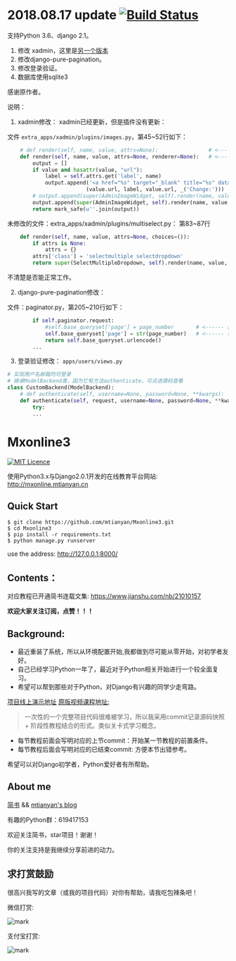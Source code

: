# 2018.08.17 update [![Build Status](https://travis-ci.org/njuFerret/Mxonline3.svg?branch=master)](https://travis-ci.org/njuFerret/Mxonline3)

支持Python 3.6、django 2.1。

1. 修改 xadmin，这里是[另一个版本](https://github.com/vip68/xadmin_bugfix ) 
2. 修改django-pure-pagination。
3. 修改登录验证。
4. 数据库使用sqlite3

感谢原作者。


说明：

1) xadmin修改：
xadmin已经更新，但是插件没有更新：

文件  `extra_apps/xadmin/plugins/images.py`，第45~52行如下：

```python
    # def render(self, name, value, attrs=None):                # <--- 修改前
    def render(self, name, value, attrs=None, renderer=None):   # <--- 修改后
        output = []
        if value and hasattr(value, "url"):
            label = self.attrs.get('label', name)
            output.append('<a href="%s" target="_blank" title="%s" data-gallery="gallery"><img src="%s" class="field_img"/></a><br/>%s ' %
                         (value.url, label, value.url, _('Change:')))
        # output.append(super(AdminImageWidget, self).render(name, value, attrs))           # <--- 修改前
        output.append(super(AdminImageWidget, self).render(name, value, attrs, renderer))   # <--- 修改后
        return mark_safe(u''.join(output))
```

未修改的文件：extra_apps/xadmin/plugins/multiselect.py：
第83~87行
```python
    def render(self, name, value, attrs=None, choices=()):
        if attrs is None:
            attrs = {}
        attrs['class'] = 'selectmultiple selectdropdown'
        return super(SelectMultipleDropdown, self).render(name, value, attrs, choices)
```
不清楚是否能正常工作。


2) django-pure-pagination修改：

文件：paginator.py，第205~210行如下：

```python
        if self.paginator.request:            
            #self.base_queryset['page'] = page_number       # <------ 修改前
            self.base_queryset['page'] = str(page_number)   # <------ 修改后
            return self.base_queryset.urlencode()
        ...
```        

3) 登录验证修改：
`apps/users/views.py`

```python
# 实现用户名邮箱均可登录
# 继承ModelBackend类，因为它有方法authenticate，可点进源码查看
class CustomBackend(ModelBackend):
    # def authenticate(self, username=None, password=None, **kwargs):           # <------ 修改前
    def authenticate(self, request, username=None, password=None, **kwargs):    # <------ 修改后
        try:
        ...
```


# Mxonline3


[![MIT Licence](https://badges.frapsoft.com/os/mit/mit.svg?v=103)](https://opensource.org/licenses/mit-license.php)

使用Python3.x与Django2.0.1开发的在线教育平台网站: http://mxonline.mtianyan.cn

## Quick Start

```
$ git clone https://github.com/mtianyan/Mxonline3.git
$ cd Mxonline3
$ pip install -r requirements.txt
$ python manage.py runserver
```

use the address: http://127.0.0.1:8000/

## Contents：

对应教程已开通简书连载文集: https://www.jianshu.com/nb/21010157

**欢迎大家关注订阅，点赞！！！**

## Background:

- 最近重装了系统，所以从环境配置开始,我都做到尽可能从零开始，对初学者友好。
- 自己已经学习Python一年了，最近对于Python相关开始进行一个较全面复习。
- 希望可以帮到那些对于Python，对Django有兴趣的同学少走弯路。

[项目线上演示地址](http://mxonline.mtianyan.cn)
[原版视频课程地址:](https://coding.imooc.com/learn/list/78.html)

>一次性的一个完整项目代码很难被学习，所以我采用commit记录源码快照 + 阶段性教程结合的形式。类似关卡式学习概念。

- 每节教程前面会写明对应的上节commit：开始某一节教程的前置条件。
- 每节教程后面会写明对应的已结束commit: 方便本节出错参考。

希望可以对Django初学者，Python爱好者有所帮助。

## About me
[简书](https://www.jianshu.com/u/db9a7a0daa1f) && [mtianyan's blog](http://blog.mtianyan.cn/)

有趣的Python群：619417153

欢迎关注简书，star项目！谢谢！

你的关注支持是我继续分享前进的动力。

## 求打赏鼓励

很高兴我写的文章（或我的项目代码）对你有帮助，请我吃包辣条吧！

微信打赏:

![mark](http://myphoto.mtianyan.cn/blog/180302/i52eHgilfD.png?imageslim)

支付宝打赏:

![mark](http://myphoto.mtianyan.cn/blog/180302/gDlBGemI60.jpg?imageslim)
